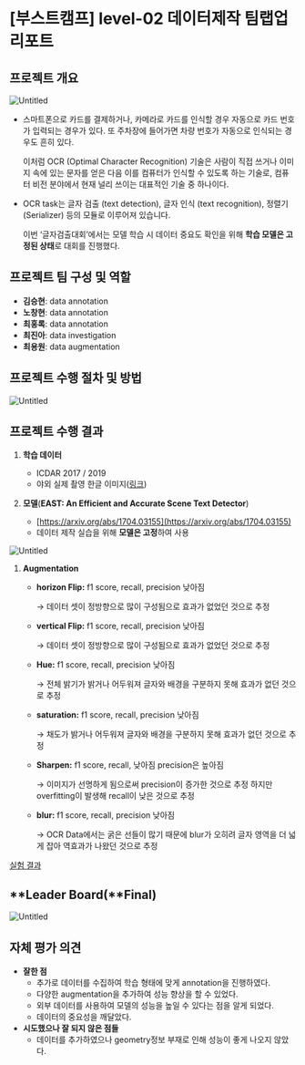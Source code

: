 # [부스트캠프] level-02 데이터제작 팀랩업리포트

## **프로젝트 개요**

![Untitled](%5B%E1%84%87%E1%85%AE%E1%84%89%E1%85%B3%E1%84%90%E1%85%B3%E1%84%8F%E1%85%A2%E1%86%B7%E1%84%91%E1%85%B3%5D%20level-02%20%E1%84%83%E1%85%A6%E1%84%8B%E1%85%B5%E1%84%90%E1%85%A5%E1%84%8C%E1%85%A6%E1%84%8C%E1%85%A1%E1%86%A8%20%E1%84%90%E1%85%B5%E1%86%B7%E1%84%85%E1%85%A2%E1%86%B8%E1%84%8B%E1%85%A5%E1%86%B8%E1%84%85%E1%85%B5%E1%84%91%E1%85%A9%E1%84%90%E1%85%B3%20c986be3b78ec4689a45e349b36ce342b/Untitled.png)

- 스마트폰으로 카드를 결제하거나, 카메라로 카드를 인식할 경우 자동으로 카드 번호가 입력되는 경우가 있다. 또 주차장에 들어가면 차량 번호가 자동으로 인식되는 경우도 흔히 있다.
    
    이처럼 OCR (Optimal Character Recognition) 기술은 사람이 직접 쓰거나 이미지 속에 있는 문자를 얻은 다음 이를 컴퓨터가 인식할 수 있도록 하는 기술로, 컴퓨터 비전 분야에서 현재 널리 쓰이는 대표적인 기술 중 하나이다. 
    
- OCR task는 글자 검출 (text detection), 글자 인식 (text recognition), 정렬기(Serializer) 등의 모듈로 이루어져 있습니다.
    
    이번 ‘글자검출대회’에서는 모델 학습 시 데이터 중요도 확인을 위해 **학습 모델은 고정된 상태**로 대회를 진행했다.
    

## **프로젝트 팀 구성 및 역할**

- **김승현**: data annotation
- **노창현**: data annotation
- **최홍록**: data annotation
- **최진아**: data investigation
- **최용원**: data augmentation

## **프로젝트 수행 절차 및 방법**

![Untitled](%5B%E1%84%87%E1%85%AE%E1%84%89%E1%85%B3%E1%84%90%E1%85%B3%E1%84%8F%E1%85%A2%E1%86%B7%E1%84%91%E1%85%B3%5D%20level-02%20%E1%84%83%E1%85%A6%E1%84%8B%E1%85%B5%E1%84%90%E1%85%A5%E1%84%8C%E1%85%A6%E1%84%8C%E1%85%A1%E1%86%A8%20%E1%84%90%E1%85%B5%E1%86%B7%E1%84%85%E1%85%A2%E1%86%B8%E1%84%8B%E1%85%A5%E1%86%B8%E1%84%85%E1%85%B5%E1%84%91%E1%85%A9%E1%84%90%E1%85%B3%20c986be3b78ec4689a45e349b36ce342b/Untitled%201.png)

## **프로젝트 수행 결과**

1. **학습 데이터** 
    - ICDAR 2017 / 2019
    - 야외 실제 촬영 한글 이미지([링크](https://aihub.or.kr/aidata/33985/download))
    
2. **모델**(**EAST: An Efficient and Accurate Scene Text Detector**)
    - [https://arxiv.org/abs/1704.03155](https://arxiv.org/abs/1704.03155)
    - 데이터 제작 실습을 위해 **모델은 고정**하여 사용

![Untitled](%5B%E1%84%87%E1%85%AE%E1%84%89%E1%85%B3%E1%84%90%E1%85%B3%E1%84%8F%E1%85%A2%E1%86%B7%E1%84%91%E1%85%B3%5D%20level-02%20%E1%84%83%E1%85%A6%E1%84%8B%E1%85%B5%E1%84%90%E1%85%A5%E1%84%8C%E1%85%A6%E1%84%8C%E1%85%A1%E1%86%A8%20%E1%84%90%E1%85%B5%E1%86%B7%E1%84%85%E1%85%A2%E1%86%B8%E1%84%8B%E1%85%A5%E1%86%B8%E1%84%85%E1%85%B5%E1%84%91%E1%85%A9%E1%84%90%E1%85%B3%20c986be3b78ec4689a45e349b36ce342b/Untitled%202.png)

1. **Augmentation**
    - **horizon Flip:** f1 score, recall, precision 낮아짐
        
        → 데이터 셋이 정방향으로 많이 구성됨으로 효과가 없었던 것으로 추정  
        
    - **vertical Flip:** f1 score, recall, precision 낮아짐
        
        → 데이터 셋이 정방향으로 많이 구성됨으로 효과가 없었던 것으로 추정  
        
    - **Hue:** f1 score, recall, precision 낮아짐
        
        → 전체 밝기가 밝거나 어두워져 글자와 배경을 구분하지 못해 효과가 없던 것으로 추정  
        
    - **saturation:** f1 score, recall, precision 낮아짐
        
        → 채도가 밝거나 어두워져 글자와 배경을 구분하지 못해 효과가 없던 것으로 추정
        
    - **Sharpen:** f1 score, recall, 낮아짐 precision은 높아짐
        
        → 이미지가 선명하게 됨으로써 precision이 증가한 것으로 추정 하지만 overfitting이 발생해 recall이 낮은 것으로 추정
        
    - **blur:** f1 score, recall, precision 낮아짐
        
        → OCR Data에서는 굵은 선들이 많기 때문에 blur가 오히려 글자 영역을 더 넓게 잡아 역효과가 나왔던 것으로 추정
        

[실험 결과](https://www.notion.so/ef02055f80574065b50ff0e817a2f49a)

## **Leader Board(**Final)

![Untitled](%5B%E1%84%87%E1%85%AE%E1%84%89%E1%85%B3%E1%84%90%E1%85%B3%E1%84%8F%E1%85%A2%E1%86%B7%E1%84%91%E1%85%B3%5D%20level-02%20%E1%84%83%E1%85%A6%E1%84%8B%E1%85%B5%E1%84%90%E1%85%A5%E1%84%8C%E1%85%A6%E1%84%8C%E1%85%A1%E1%86%A8%20%E1%84%90%E1%85%B5%E1%86%B7%E1%84%85%E1%85%A2%E1%86%B8%E1%84%8B%E1%85%A5%E1%86%B8%E1%84%85%E1%85%B5%E1%84%91%E1%85%A9%E1%84%90%E1%85%B3%20c986be3b78ec4689a45e349b36ce342b/Untitled%203.png)

## 자체 평가 의견

- **잘한 점**
    - 추가로 데이터를 수집하여 학습 형태에 맞게 annotation을 진행하였다.
    - 다양한 augmentation을 추가하여 성능 향상을 할 수 있었다.
    - 외부 데이터를 사용하여 모델의 성능을 높일 수 있다는 점을 알게 되었다.
    - 데이터의 중요성을 깨달았다.
- **시도했으나 잘 되지 않은 점들**
    - 데이터를 추가하였으나 geometry정보 부재로 인해 성능이 좋게 나오지 않았다.